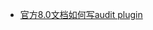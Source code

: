 - [官方8.0文档如何写audit plugin](https://dev.mysql.com/doc/extending-mysql/8.0/en/writing-audit-plugins.html)